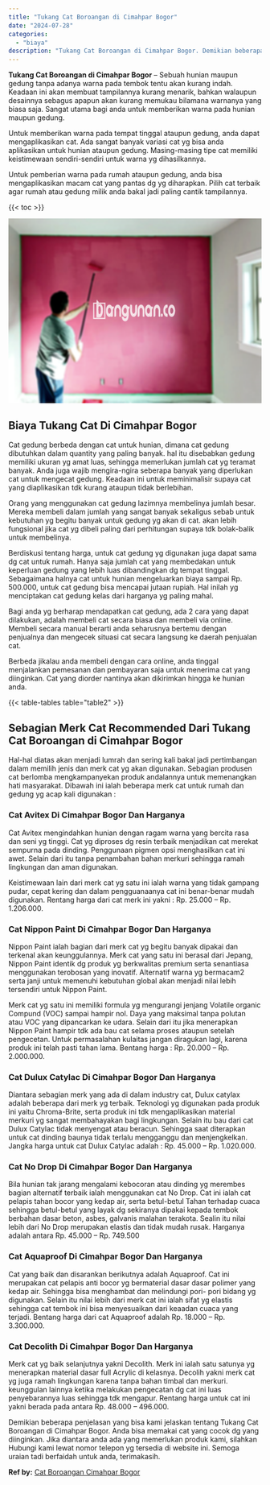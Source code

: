 ```yaml
---
title: "Tukang Cat Boroangan di Cimahpar Bogor"
date: "2024-07-28"
categories: 
  - "biaya"
description: "Tukang Cat Boroangan di Cimahpar Bogor. Demikian beberapa penjelasan yang bisa kami jelaskan tentang Tukang Cat Boroangan di Cimahpar Bogor. Anda bisa memaka..."
---
```


**Tukang Cat Boroangan di Cimahpar Bogor** – Sebuah hunian maupun gedung tanpa adanya warna pada tembok tentu akan kurang indah. Keadaan ini akan membuat tampilannya kurang menarik, bahkan walaupun desainnya sebagus apapun akan kurang memukau bilamana warnanya yang biasa saja. Sangat utama bagi anda untuk memberikan warna pada hunian maupun gedung.

Untuk memberikan warna pada tempat tinggal ataupun gedung, anda dapat mengaplikasikan cat. Ada sangat banyak variasi cat yg bisa anda aplikasikan untuk hunian ataupun gedung. Masing-masing tipe cat memiliki keistimewaan sendiri-sendiri untuk warna yg dihasilkannya.

Untuk pemberian warna pada rumah ataupun gedung, anda bisa mengaplikasikan macam cat yang pantas dg yg diharapkan. Pilih cat terbaik agar rumah atau gedung milik anda bakal jadi paling cantik tampilannya.

{{< toc >}}

![Tukang Cat Boroangan di Cimahpar Bogor](/images/jasa-cat-murah40.png)

## Biaya Tukang Cat Di Cimahpar Bogor

Cat gedung berbeda dengan cat untuk hunian, dimana cat gedung dibutuhkan dalam quantity yang paling banyak. hal itu disebabkan gedung memiliki ukuran yg amat luas, sehingga memerlukan jumlah cat yg teramat banyak. Anda juga wajib mengira-ngira seberapa banyak yang diperlukan cat untuk mengecat gedung. Keadaan ini untuk meminimalisir supaya cat yang diaplikasikan tdk kurang ataupun tidak berlebihan.

Orang yang menggunakan cat gedung lazimnya membelinya jumlah besar. Mereka membeli dalam jumlah yang sangat banyak sekaligus sebab untuk kebutuhan yg begitu banyak untuk gedung yg akan di cat. akan lebih fungsional jika cat yg dibeli paling dari perhitungan supaya tdk bolak-balik untuk membelinya.

Berdiskusi tentang harga, untuk cat gedung yg digunakan juga dapat sama dg cat untuk rumah. Hanya saja jumlah cat yang membedakan untuk keperluan gedung yang lebih luas dibandingkan dg tempat tinggal. Sebagaimana halnya cat untuk hunian mengeluarkan biaya sampai Rp. 500.000, untuk cat gedung bisa mencapai jutaan rupiah. Hal inilah yg menciptakan cat gedung kelas dari harganya yg paling mahal.

Bagi anda yg berharap mendapatkan cat gedung, ada 2 cara yang dapat dilakukan, adalah membeli cat secara biasa dan membeli via online. Membeli secara manual berarti anda seharusnya bertemu dengan penjualnya dan mengecek situasi cat secara langsung ke daerah penjualan cat.

Berbeda jikalau anda membeli dengan cara online, anda tinggal menjalankan pemesanan dan pembayaran saja untuk menerima cat yang diinginkan. Cat yang diorder nantinya akan dikirimkan hingga ke hunian anda.

{{< table-tables table="table2" >}}

## Sebagian Merk Cat Recommended Dari Tukang Cat Boroangan di Cimahpar Bogor

Hal-hal diatas akan menjadi lumrah dan sering kali bakal jadi pertimbangan dalam memilih jenis dan merk cat yg akan digunakan. Sebagian produsen cat berlomba mengkampanyekan produk andalannya untuk memenangkan hati masyarakat. Dibawah ini ialah beberapa merk cat untuk rumah dan gedung yg acap kali digunakan :

### Cat Avitex Di Cimahpar Bogor Dan Harganya

Cat Avitex mengindahkan hunian dengan ragam warna yang bercita rasa dan seni yg tinggi. Cat yg diproses dg resin terbaik menjadikan cat merekat sempurna pada dinding. Penggunaan pigmen opsi menghasilkan cat ini awet. Selain dari itu tanpa penambahan bahan merkuri sehingga ramah lingkungan dan aman digunakan.

Keistimewaan lain dari merk cat yg satu ini ialah warna yang tidak gampang pudar, cepat kering dan dalam pengguanaanya cat ini benar-benar mudah digunakan. Rentang harga dari cat merk ini yakni : Rp. 25.000 – Rp. 1.206.000.

### Cat Nippon Paint Di Cimahpar Bogor Dan Harganya

Nippon Paint ialah bagian dari merk cat yg begitu banyak dipakai dan terkenal akan keunggulannya. Merk cat yang satu ini berasal dari Jepang, Nippon Paint identik dg produk yg berkwalitas premium serta senantiasa menggunakan terobosan yang inovatif. Alternatif warna yg bermacam2 serta janji untuk memenuhi kebutuhan global akan menjadi nilai lebih tersendiri untuk Nippon Paint.

Merk cat yg satu ini memiliki formula yg mengurangi jenjang Volatile organic Compund (VOC) sampai hampir nol. Daya yang maksimal tanpa polutan atau VOC yang dipancarkan ke udara. Selain dari itu jika menerapkan Nippon Paint hampir tdk ada bau cat selama proses ataupun setelah pengecetan. Untuk permasalahan kulaitas jangan diragukan lagi, karena produk ini telah pasti tahan lama. Bentang harga : Rp. 20.000 – Rp. 2.000.000.

### Cat Dulux Catylac Di Cimahpar Bogor Dan Harganya

Diantara sebagian merk yang ada di dalam industry cat, Dulux catylax adalah beberapa dari merk yg terbaik. Teknologi yg digunakan pada produk ini yaitu Chroma-Brite, serta produk ini tdk mengaplikasikan material merkuri yg sangat membahayakan bagi lingkungan. Selain itu bau dari cat Dulux Catylac tidak menyengat atau beracun. Sehingga saat diterapkan untuk cat dinding baunya tidak terlalu mengganggu dan menjengkelkan. Jangka harga untuk cat Dulux Catylac adalah : Rp. 45.000 – Rp. 1.020.000.

### Cat No Drop Di Cimahpar Bogor Dan Harganya

Bila hunian tak jarang mengalami kebocoran atau dinding yg merembes bagian alternatif terbaik ialah menggunakan cat No Drop. Cat ini ialah cat pelapis tahan bocor yang kedap air, serta betul-betul Tahan terhadap cuaca sehingga betul-betul yang layak dg sekiranya dipakai kepada tembok berbahan dasar beton, asbes, galvanis malahan terakota. Sealin itu nilai lebih dari No Drop merupakan elastis dan tidak mudah rusak. Harganya adalah antara Rp. 45.000 – Rp. 749.500

### Cat Aquaproof Di Cimahpar Bogor Dan Harganya

Cat yang baik dan disarankan berikutnya adalah Aquaproof. Cat ini merupakan cat pelapis anti bocor yg bermaterial dasar dasar polimer yang kedap air. Sehingga bisa menghambat dan melindungi pori- pori bidang yg digunakan. Selain itu nilai lebih dari merk cat ini ialah sifat yg elastis sehingga cat tembok ini bisa menyesuaikan dari keaadan cuaca yang terjadi. Bentang harga dari cat Aquaproof adalah Rp. 18.000 – Rp. 3.300.000.

### Cat Decolith Di Cimahpar Bogor Dan Harganya

Merk cat yg baik selanjutnya yakni Decolith. Merk ini ialah satu satunya yg menerapkan material dasar full Acrylic di kelasnya. Decolih yakni merk cat yg juga ramah lingkungan karena tanpa bahan timbal dan merkuri. keunggulan lainnya ketika melakukan pengecatan dg cat ini luas penyebarannya luas sehingga tdk mengapur. Rentang harga untuk cat ini yakni berada pada antara Rp. 48.000 – 496.000.

Demikian beberapa penjelasan yang bisa kami jelaskan tentang Tukang Cat Boroangan di Cimahpar Bogor. Anda bisa memakai cat yang cocok dg yang diinginkan. Jika diantara anda ada yang memerlukan produk kami, silahkan Hubungi kami lewat nomor telepon yg tersedia di website ini. Semoga uraian tadi berfaidah untuk anda, terimakasih.

**Ref by:** [Cat Boroangan Cimahpar Bogor](https://id.wikipedia.org/wiki/Cat)
